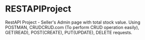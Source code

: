 # RESTAPIProject

RestAPI Project - Seller's Admin page with total stock value.
Using POSTMAN, CRUDCRUD.com (To perform CRUD operation easily), GET(READ), POST(CREATE), PUT(UPDATE), DELETE requests.
